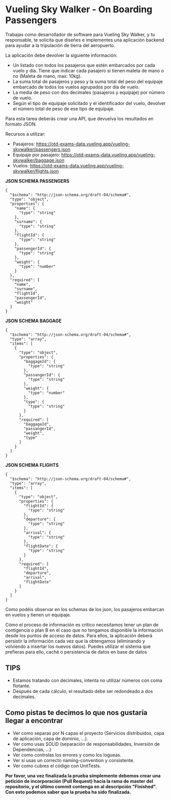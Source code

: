 # **Vueling Sky Walker - On Boarding Passengers**

Trabajas como desarrollador de software para Vueling Sky Walker, y tu responsable, te solicita que diseñes e implementes una aplicación backend para ayudar a la tripulación de tierra del aeropuerto.

La aplicación debe devolver la siguiente información:
- Un listado con todos los pasajeros que estén embarcados por cada vuelo y día. Tiene que indicar cada pasajero si tienen maleta de mano o no (Maleta de mano, max: 10kg).
- La suma total de pasajeros y peso y la suma total del peso del equipaje embarcado de todos los vuelos agrupados por día de vuelo.
- La media de peso con dos decimales (pasajeros y equipaje) por número de vuelo.
- Según el tipo de equipaje solicitado y el identificador del vuelo, devolver el número total de peso de ese tipo de equipaje.

Para esta tarea deberás crear una API, que devuelva los resultados en formato JSON. 

Recursos a utilizar:
- Pasajeros: https://otd-exams-data.vueling.app/vueling-skywalker/passengers.json
- Equipaje por pasajero: https://otd-exams-data.vueling.app/vueling-skywalker/baggage.json
- Vuelos: https://otd-exams-data.vueling.app/vueling-skywalker/flights.json

**JSON SCHEMA PASSENGERS**
```
{
  "$schema": "http://json-schema.org/draft-04/schema#",
  "type": "object",
  "properties": {
    "name": {
      "type": "string"
    },
    "surname": {
      "type": "string"
    },
    "flightId": {
      "type": "string"
    },
    "passengerId": {
      "type": "string"
    },
    "weight": {
      "type": "number"
    }
  },
  "required": [
    "name",
    "surname",
    "flightId",
    "passengerId",
    "weight"
  ]
}
```

**JSON SCHEMA BAGGAGE**
```
{
  "$schema": "http://json-schema.org/draft-04/schema#",
  "type": "array",
  "items": [
    {
      "type": "object",
      "properties": {
        "baggageId": {
          "type": "string"
        },
        "passangerId": {
          "type": "string"
        },
        "weight": {
          "type": "number"
        },
        "type": {
          "type": "string"
        }
      },
      "required": [
        "baggageId",
        "passangerId",
        "weight",
        "type"
      ]
    }
  ]
}
```

**JSON SCHEMA FLIGHTS**
```
{
  "$schema": "http://json-schema.org/draft-04/schema#",
  "type": "array",
  "items": [
    {
      "type": "object",
      "properties": {
        "flightId": {
          "type": "string"
        },
        "departure": {
          "type": "string"
        },
        "arrival": {
          "type": "string"
        },
        "flightDate": {
          "type": "string"
        }
      },
      "required": [
        "flightId",
        "departure",
        "arrival",
        "flightDate"
      ]
    }
  ]
}

```
Como podéis observar en los schemas de los json, los pasajeros embarcan en vuelos y tienen un equipaje.

Cómo el proceso de información es crítico necesitamos tener un plan de contigencia o plan B en el caso que no tengamos disponible la información desde los puntos de acceso de datos.
Para ellos, la aplicación deberá persistir la información cada vez que la obtengamos (eliminando y volviendo a insertar los nuevos datos). Puedes utilizar el sistema que prefieras para ello, caché o persistencia de datos en base de datos

## **TIPS** 
* Estamos tratando con decimales, intenta no utilizar números con coma flotante.
* Después de cada cálculo, el resultado debe ser redondeado a dos decimales.
	
## **Como pistas te decimos lo que nos gustaría llegar a encontrar**
* Ver como separas por N capas el proyecto (Servicios distribuidos, capa de aplicación, capa de dominio, ...). 
* Ver como usas SOLID (separación de responsabilidades, Inversión de Dependencias, ...)
* Ver como controlas los errores y como los logueas.
* Ver si usas un correcto naming-convention y consistente.
* Ver como cubres el código con UnitTests.
	

 **Por favor, una vez finalizada la prueba simplemente debemos crear una petición de incorporación (Pull Request) hacía la rama de master del repositorio, y el último commit contenga en al descripción "Finished". Con esto podemos saber que la prueba ha sido finalizada.**